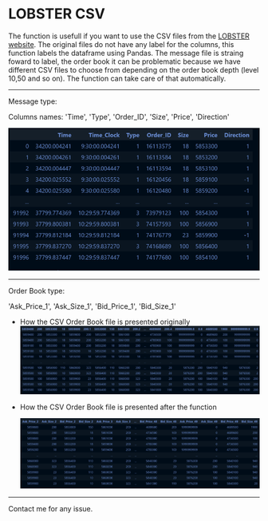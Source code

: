 # LOBSTER CSV 

The function is usefull if you want to use the CSV files from the [LOBSTER website](https://lobsterdata.com/). The original files do not have any label for the columns, this function labels the dataframe using Pandas. The message file is straing foward to label, the order book it can be problematic because we have different CSV files to choose from depending on the order book depth (level 10,50 and so on). The function can take care of that automatically.

---

Message type:

Columns names: 'Time', 'Type', 'Order_ID', 'Size', 'Price', 'Direction'

![1707174637953](image/README/1707174637953.png)

---

Order Book type:

'Ask_Price_1',  'Ask_Size_1', 'Bid_Price_1',  'Bid_Size_1'

+ How the CSV Order Book file is presented originally![1707174082570](image/README/1707174082570.png)
+ How the CSV Order Book file is presented after the function

  ![1707174149861](image/README/1707174149861.png)

---

Contact me for any issue.
